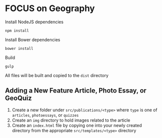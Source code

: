 # FOCUS on Geography

Install NodeJS dependencies

```
npm install
```

Install Bower dependencies

```
bower install
```

Build

```
gulp
```

All files will be built and copied to the `dist` directory

## Adding a New Feature Article, Photo Essay, or GeoQuiz
1.  Create a new folder under `src/publications/<type>` where `type` is one of `articles`, `photoessays`, or `quizzes`
2.  Create an `img` directory to hold images related to the article
3.  Create an `index.html` file by copying one into your newly created directory from the appropriate `src/templates/<type>` directory

